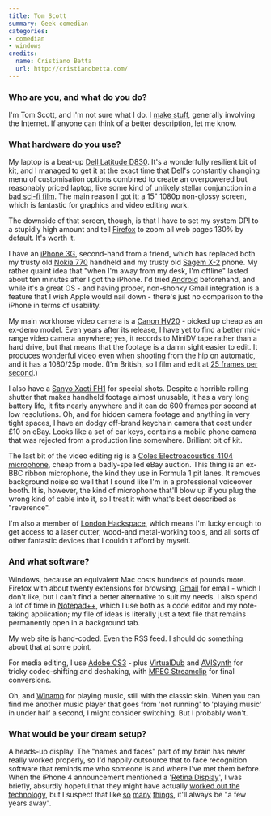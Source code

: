 ```yaml
---
title: Tom Scott
summary: Geek comedian
categories:
- comedian
- windows
credits:
  name: Cristiano Betta
  url: http://cristianobetta.com/
---
```


### Who are you, and what do you do?

I'm Tom Scott, and I'm not sure what I do. I [make stuff](http://www.tomscott.com/projects/ "Tom's projects."), generally involving the Internet. If anyone can think of a better description, let me know.

### What hardware do you use?

My laptop is a beat-up [Dell Latitude D830][latitude-d830]. It's a wonderfully resilient bit of kit, and I managed to get it at the exact time that Dell's constantly changing menu of customisation options combined to create an overpowered but reasonably priced laptop, like some kind of unlikely stellar conjunction in a [bad sci-fi film](http://www.imdb.com/title/tt0146316/ "The IMDB entry for Tomb Raider."). The main reason I got it: a 15" 1080p non-glossy screen, which is fantastic for graphics and video editing work.

The downside of that screen, though, is that I have to set my system DPI to a stupidly high amount and tell [Firefox][] to zoom all web pages 130% by default. It's worth it.

I have an [iPhone 3G][iphone-3g], second-hand from a friend, which has replaced both my trusty old [Nokia 770][n770] handheld and my trusty old [Sagem X-2][myx-2] phone. My rather quaint idea that "when I'm away from my desk, I'm offline" lasted about ten minutes after I got the iPhone. I'd tried [Android][] beforehand, and while it's a great OS - and having proper, non-shonky Gmail integration is a feature that I wish Apple would nail down - there's just no comparison to the iPhone in terms of usability.

My main workhorse video camera is a [Canon HV20][vixia-hv20] - picked up cheap as an ex-demo model. Even years after its release, I have yet to find a better mid-range video camera anywhere; yes, it records to MiniDV tape rather than a hard drive, but that means that the footage is a damn sight easier to edit. It produces wonderful video even when shooting from the hip on automatic, and it has a 1080/25p mode. (I'm British, so I film and edit at [25 frames per second](http://en.wikipedia.org/wiki/576i "The Wikipedia entry on 576i.").)

I also have a [Sanyo Xacti FH1][xacti-vpc-fh1] for special shots. Despite a horrible rolling shutter that makes handheld footage almost unusable, it has a very long battery life, it fits nearly anywhere and it can do 600 frames per second at low resolutions. Oh, and for hidden camera footage and anything in very tight spaces, I have an dodgy off-brand keychain camera that cost under £10 on eBay. Looks like a set of car keys, contains a mobile phone camera that was rejected from a production line somewhere. Brilliant bit of kit.

The last bit of the video editing rig is a [Coles Electroacoustics 4104 microphone][4104-commentators], cheap from a badly-spelled eBay auction. This thing is an ex-BBC ribbon microphone, the kind they use in Formula 1 pit lanes. It removes background noise so well that I sound like I'm in a professional voiceover booth. It is, however, the kind of microphone that'll blow up if you plug the wrong kind of cable into it, so I treat it with what's best described as "reverence".
  
I'm also a member of [London Hackspace](http://london.hackspace.org.uk/ "The site for the hacker space in London."), which means I'm lucky enough to get access to a laser cutter, wood-and metal-working tools, and all sorts of other fantastic devices that I couldn't afford by myself.

### And what software?

Windows, because an equivalent Mac costs hundreds of pounds more. Firefox with about twenty extensions for browsing, [Gmail][] for email - which I don't like, but I can't find a better alternative to suit my needs. I also spend a lot of time in [Notepad++][notepad-plusplus], which I use both as a code editor and my note-taking application; my file of ideas is literally just a text file that remains permanently open in a background tab.

My web site is hand-coded. Even the RSS feed. I should do something about that at some point.

For media editing, I use [Adobe CS3][creative-suite] - plus [VirtualDub][] and [AVISynth][] for tricky codec-shifting and deshaking, with [MPEG Streamclip][mpeg-streamclip] for final conversions.

Oh, and [Winamp][] for playing music, still with the classic skin. When you can find me another music player that goes from 'not running' to 'playing music' in under half a second, I might consider switching. But I probably won't.

### What would be your dream setup?

A heads-up display. The "names and faces" part of my brain has never really worked properly, so I'd happily outsource that to face recognition software that reminds me who someone is and where I've met them before. When the iPhone 4 announcement mentioned a '[Retina Display](http://www.apple.com/iphone/features/retina-display.html "Information on the iPhone 4's screen.")', I was briefly, absurdly hopeful that they might have actually [worked out the technology](http://en.wikipedia.org/wiki/Virtual_retinal_display "The Wikipedia article on Virtual retinal display."), but I suspect that like [so](http://en.wikipedia.org/wiki/Speech_recognition "The Wikipedia article on speech recognition.") [many](http://en.wikipedia.org/wiki/Duke_Nukem_Forever "The Wikipedia article on Duke Nukem Forever.") [things](http://en.wikipedia.org/wiki/Fusion_power "The Wikipedia article on Fusion power."), it'll always be "a few years away".

[4104-commentators]: http://www.coleselectroacoustics.com/index.php/microphones/4104-commentators-microphone "A microphone."
[iphone-3g]: https://en.wikipedia.org/wiki/IPhone_3G "A smartphone."
[latitude-d830]: https://www.amazon.com/Dell-Latitude-16-Inch-processor-windows/dp/B001P9CZ9O "A 15 inch PC laptop."
[myx-2]: https://en.wikipedia.org/wiki/Sagem_myX-2 "A simple mobile phone."
[n770]: https://en.wikipedia.org/wiki/Nokia_770_Internet_Tablet "An Internet tablet device."
[vixia-hv20]: https://www.usa.canon.com/cusa/support/consumer/camcorders/high_definition_camcorders/vixia_hv20 "A high definition video camcorder."
[xacti-vpc-fh1]: https://www.amazon.com/Sanyo-VPC-FH1-Memory-Camcorder-advance/dp/B001Q3M9PY "A high definition video recorder and 8 megapixel camera."
[android]: https://developers.google.com/android/?csw=1 "A mobile phone platform."
[avisynth]: http://avisynth.nl/index.php/Main_Page "A video editor and processor tool for Windows."
[creative-suite]: https://www.adobe.com/creativecloud.html "A collection of design tools."
[firefox]: https://www.mozilla.org/en-US/firefox/new/ "A cross-platform open-source web browser."
[gmail]: https://mail.google.com/mail/ "Web-based email."
[mpeg-streamclip]: http://www.squared5.com/ "A video converter and editor."
[notepad-plusplus]: https://notepad-plus-plus.org/ "A free text/code editor for Windows."
[virtualdub]: http://www.virtualdub.org/ "A video capture and processing tool for Windows."
[winamp]: http://www.winamp.com/ "A media player."
